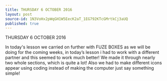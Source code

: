 ```yaml
---
title: THURSDAY 6 OCTOBER 2016
layout: post
source-id: 1N3VoHx2pWqGH1W5EecK2aT_1EG792KTcGMrtkCj3aUQ
published: true
---
```

THURSDAY 6 OCTOBER 2016

In today's lesson we carried on further with FUZE BOXES as we will be doing for the coming weeks, in today’s lesson i had to work with a different partner and this seemed to work much better! We made it through nearly two whole sections, which is quite a lot! Also we had to make different icons appear using coding instead of making the computer just say something simple!

